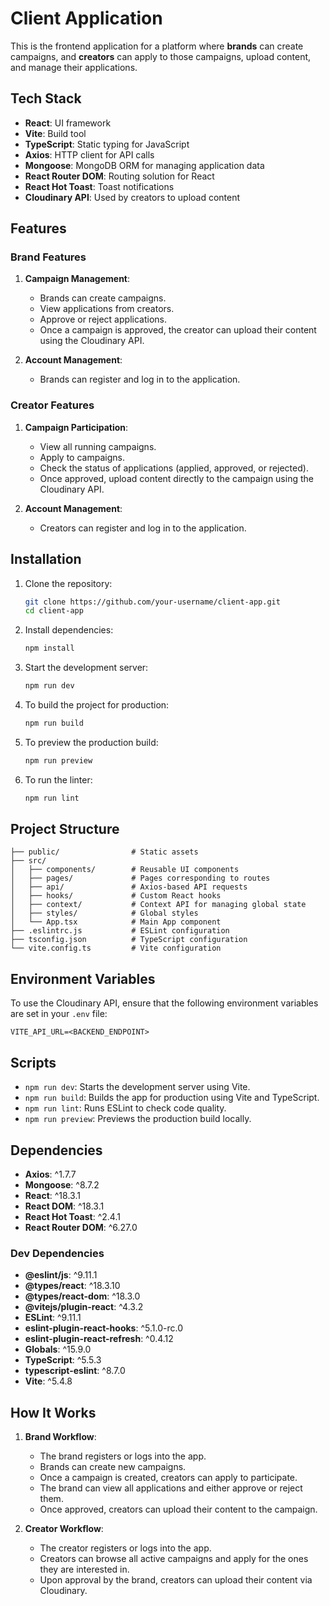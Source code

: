 # Client Application

This is the frontend application for a platform where **brands** can create campaigns, and **creators** can apply to those campaigns, upload content, and manage their applications.

## Tech Stack

- **React**: UI framework
- **Vite**: Build tool
- **TypeScript**: Static typing for JavaScript
- **Axios**: HTTP client for API calls
- **Mongoose**: MongoDB ORM for managing application data
- **React Router DOM**: Routing solution for React
- **React Hot Toast**: Toast notifications
- **Cloudinary API**: Used by creators to upload content

## Features

### Brand Features
1. **Campaign Management**:
   - Brands can create campaigns.
   - View applications from creators.
   - Approve or reject applications.
   - Once a campaign is approved, the creator can upload their content using the Cloudinary API.

2. **Account Management**:
   - Brands can register and log in to the application.

### Creator Features
1. **Campaign Participation**:
   - View all running campaigns.
   - Apply to campaigns.
   - Check the status of applications (applied, approved, or rejected).
   - Once approved, upload content directly to the campaign using the Cloudinary API.

2. **Account Management**:
   - Creators can register and log in to the application.

## Installation

1. Clone the repository:
   ```bash
   git clone https://github.com/your-username/client-app.git
   cd client-app
   ```

2. Install dependencies:
   ```bash
   npm install
   ```

3. Start the development server:
   ```bash
   npm run dev
   ```

4. To build the project for production:
   ```bash
   npm run build
   ```

5. To preview the production build:
   ```bash
   npm run preview
   ```

6. To run the linter:
   ```bash
   npm run lint
   ```

## Project Structure

```
├── public/                # Static assets
├── src/
│   ├── components/        # Reusable UI components
│   ├── pages/             # Pages corresponding to routes
│   ├── api/               # Axios-based API requests
│   ├── hooks/             # Custom React hooks
│   ├── context/           # Context API for managing global state
│   ├── styles/            # Global styles
│   └── App.tsx            # Main App component
├── .eslintrc.js           # ESLint configuration
├── tsconfig.json          # TypeScript configuration
└── vite.config.ts         # Vite configuration
```

## Environment Variables

To use the Cloudinary API, ensure that the following environment variables are set in your `.env` file:

```env
VITE_API_URL=<BACKEND_ENDPOINT>
```

## Scripts

- `npm run dev`: Starts the development server using Vite.
- `npm run build`: Builds the app for production using Vite and TypeScript.
- `npm run lint`: Runs ESLint to check code quality.
- `npm run preview`: Previews the production build locally.

## Dependencies

- **Axios**: ^1.7.7
- **Mongoose**: ^8.7.2
- **React**: ^18.3.1
- **React DOM**: ^18.3.1
- **React Hot Toast**: ^2.4.1
- **React Router DOM**: ^6.27.0

### Dev Dependencies

- **@eslint/js**: ^9.11.1
- **@types/react**: ^18.3.10
- **@types/react-dom**: ^18.3.0
- **@vitejs/plugin-react**: ^4.3.2
- **ESLint**: ^9.11.1
- **eslint-plugin-react-hooks**: ^5.1.0-rc.0
- **eslint-plugin-react-refresh**: ^0.4.12
- **Globals**: ^15.9.0
- **TypeScript**: ^5.5.3
- **typescript-eslint**: ^8.7.0
- **Vite**: ^5.4.8

## How It Works

1. **Brand Workflow**:
   - The brand registers or logs into the app.
   - Brands can create new campaigns.
   - Once a campaign is created, creators can apply to participate.
   - The brand can view all applications and either approve or reject them.
   - Once approved, creators can upload their content to the campaign.

2. **Creator Workflow**:
   - The creator registers or logs into the app.
   - Creators can browse all active campaigns and apply for the ones they are interested in.
   - Upon approval by the brand, creators can upload their content via Cloudinary.

